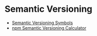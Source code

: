 # Semantic Versioning

* [Semantic Versioning Symbols](https://nodejs.dev/learn/semantic-versioning-using-npm)
* [npm Semantic Versioning Calculator](https://semver.npmjs.com/)
